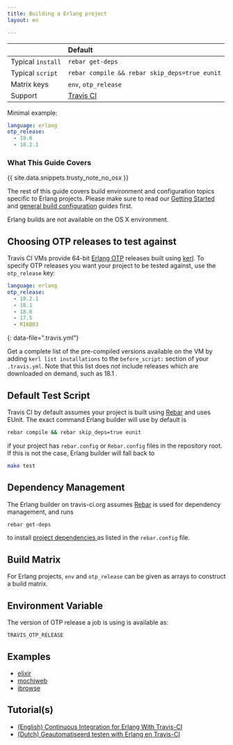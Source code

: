 ```yaml
---
title: Building a Erlang project
layout: en

---
```


<aside markdown="block" class="ataglance">

|                   | Default                                   |
|:------------------|:------------------------------------------|
| Typical `install` | `rebar get-deps`                          |
| Typical `script`  | `rebar compile && rebar skip_deps=true eunit` |
| Matrix keys       | `env`, `otp_release`                      |
| Support           | [Travis CI](mailto:support@travis-ci.com) |

Minimal example:

```yaml
language: erlang
otp_release:
  - 19.0
  - 18.2.1
```

</aside>

### What This Guide Covers

{{ site.data.snippets.trusty_note_no_osx }}

The rest of this guide covers build environment and configuration topics
specific to Erlang projects. Please make sure to read our
[Getting Started](/user/getting-started/) and
[general build configuration](/user/customizing-the-build/) guides first.

Erlang builds are not available on the OS X environment.

## Choosing OTP releases to test against

Travis CI VMs provide 64-bit [Erlang OTP](http://www.erlang.org/download.html) releases built using [kerl](https://github.com/spawngrid/kerl). To specify OTP releases you want your project to be tested against, use the `otp_release` key:

```yaml
language: erlang
otp_release:
  - 18.2.1
  - 18.1
  - 18.0
  - 17.5
  - R16B03
```
{: data-file=".travis.yml"}

Get a complete list of the pre-compiled versions available on the VM by adding `kerl list installations` to the `before_script:` section of your `.travis.yml`. Note that this list does *not* include releases which are downloaded on demand, such as 18.1 .

## Default Test Script

Travis CI by default assumes your project is built using [Rebar](https://github.com/rebar/rebar) and uses EUnit. The exact command Erlang builder will use by default is

```bash
rebar compile && rebar skip_deps=true eunit
```

if your project has `rebar.config` or `Rebar.config` files in the repository root. If this is not the case, Erlang builder will fall back to

```bash
make test
```

## Dependency Management

The Erlang builder on travis-ci.org assumes [Rebar](https://github.com/basho/rebar) is used for dependency management, and runs

```bash
rebar get-deps
```

to install [project dependencies ](https://github.com/basho/riak/blob/master/rebar.config) as listed in the `rebar.config` file.

## Build Matrix

For Erlang projects, `env` and `otp_release` can be given as arrays
to construct a build matrix.

## Environment Variable

The version of OTP release a job is using is available as:

```
TRAVIS_OTP_RELEASE
```

## Examples

- [elixir](https://github.com/elixir-lang/elixir/blob/master/.travis.yml)
- [mochiweb](https://github.com/mochi/mochiweb/blob/master/.travis.yml)
- [ibrowse](https://github.com/cmullaparthi/ibrowse/blob/master/.travis.yml)

## Tutorial(s)

- [(English) Continuous Integration for Erlang With Travis-CI](http://blog.equanimity.nl/blog/2013/06/04/continuous-integration-for-erlang-with-travis-ci/)
- [(Dutch) Geautomatiseerd testen with Erlang en Travis-CI](http://blog.equanimity.nl/blog/2013/04/25/geautomatiseerd-testen-met-erlang/)

